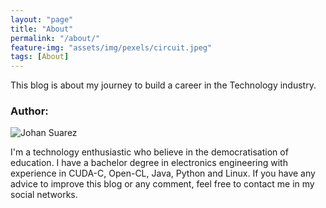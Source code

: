 ```yaml
---
layout: "page"
title: "About"
permalink: "/about/"
feature-img: "assets/img/pexels/circuit.jpeg"
tags: [About]
---
```


This blog is about my journey to build a career in the Technology industry.

### Author:

<div class="personal-img">
  <img src="{{ 'assets/img/about/personal.jpeg' | relative_url }}" alt="Johan Suarez" style="%100">
</div>


I'm a technology enthusiastic who believe in the democratisation of education.
I have a bachelor degree in electronics engineering with experience in
CUDA-C, Open-CL, Java, Python and Linux. If you have any advice to improve this
blog or any comment, feel free to contact me in my social networks.
